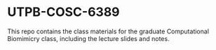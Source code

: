 # UTPB-COSC-6389
This repo contains the class materials for the graduate Computational Biomimicry class, including the lecture slides and notes.
